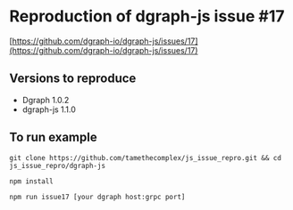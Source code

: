 # Reproduction of dgraph-js issue #17

[https://github.com/dgraph-io/dgraph-js/issues/17](https://github.com/dgraph-io/dgraph-js/issues/17)

## Versions to reproduce

* Dgraph 1.0.2
* dgraph-js 1.1.0

## To run example

`git clone https://github.com/tamethecomplex/js_issue_repro.git && cd js_issue_repro/dgraph-js`

`npm install`

`npm run issue17 [your dgraph host:grpc port]`
